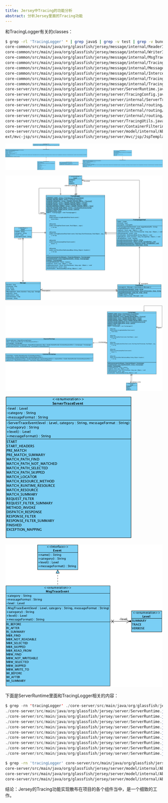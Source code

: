 ```yaml
---
title: Jersey中Tracing的功能分析
abstract: 分析Jersey里面的Tracing功能
---
```




和TracingLogger有关的classes：

```bash
$ grep -rl 'TracingLogger' * | grep java$ | grep -v test | grep -v bundles
core-common/src/main/java/org/glassfish/jersey/message/internal/ReaderInterceptorExecutor.java
core-common/src/main/java/org/glassfish/jersey/message/internal/WriterInterceptorExecutor.java
core-common/src/main/java/org/glassfish/jersey/message/internal/MsgTraceEvent.java
core-common/src/main/java/org/glassfish/jersey/message/internal/TracingAwarePropertiesDelegate.java
core-common/src/main/java/org/glassfish/jersey/message/internal/MessageBodyFactory.java
core-common/src/main/java/org/glassfish/jersey/message/internal/InterceptorExecutor.java
core-common/src/main/java/org/glassfish/jersey/message/internal/TracingInfo.java
core-common/src/main/java/org/glassfish/jersey/message/internal/TracingLogger.java
core-server/src/main/java/org/glassfish/jersey/server/ServerRuntime.java
core-server/src/main/java/org/glassfish/jersey/server/TracingConfig.java
core-server/src/main/java/org/glassfish/jersey/server/internal/ServerTraceEvent.java
core-server/src/main/java/org/glassfish/jersey/server/internal/routing/RoutingStage.java
core-server/src/main/java/org/glassfish/jersey/server/internal/routing/UriRoutingContext.java
core-server/src/main/java/org/glassfish/jersey/server/internal/routing/PathMatchingRouter.java
core-server/src/main/java/org/glassfish/jersey/server/TracingUtils.java
core-server/src/main/java/org/glassfish/jersey/server/ContainerFilteringStage.java
core-server/src/main/java/org/glassfish/jersey/server/model/internal/AbstractJavaResourceMethodDispatcher.java
ext/mvc-jsp/src/main/java/org/glassfish/jersey/server/mvc/jsp/JspTemplateProcessor.java
```

![](https://raw.githubusercontent.com/liweinan/blogpicbackup/master/data/org.glassfish.jersey.message.internal.345b57362a684855b1e650bc4852b5c9.png)

![](https://raw.githubusercontent.com/liweinan/blogpicbackup/master/data/org.glassfish.jersey.message.internal.d530ca6e3dde4f5eb2e52317d02b5615.png)

![](https://raw.githubusercontent.com/liweinan/blogpicbackup/master/data/org.glassfish.jersey.server.3cff739b46a14171ad06e519fe3f5bc7.png)

![](https://raw.githubusercontent.com/liweinan/blogpicbackup/master/data/org.glassfish.jersey.server.internal.35fe64cf69ba4b31ad4aad5a1ac6c142.png)

![](https://raw.githubusercontent.com/liweinan/blogpicbackup/master/data/org.glassfish.jersey.message.internal.d64b47e6cf3c4d508e51908fc2d48cab.png)

下面是ServerRuntime里面和TracingLogger相关的内容：

```java
$ grep -rn 'tracingLogger' ./core-server/src/main/java/org/glassfish/jersey/server/ServerRuntime.java
./core-server/src/main/java/org/glassfish/jersey/server/ServerRuntime.java:374:        private final TracingLogger tracingLogger;
./core-server/src/main/java/org/glassfish/jersey/server/ServerRuntime.java:380:            this.tracingLogger = TracingLogger.getInstance(processingContext.request());
./core-server/src/main/java/org/glassfish/jersey/server/ServerRuntime.java:546:                    final long timestamp = tracingLogger.timestamp(ServerTraceEvent.EXCEPTION_MAPPING);
./core-server/src/main/java/org/glassfish/jersey/server/ServerRuntime.java:554:                            if (tracingLogger.isLogEnabled(ServerTraceEvent.EXCEPTION_MAPPING)) {
./core-server/src/main/java/org/glassfish/jersey/server/ServerRuntime.java:555:                                tracingLogger.logDuration(ServerTraceEvent.EXCEPTION_MAPPING,
./core-server/src/main/java/org/glassfish/jersey/server/ServerRuntime.java:631:                tracingLogger.log(ServerTraceEvent.FINISHED, response.getStatusInfo());
./core-server/src/main/java/org/glassfish/jersey/server/ServerRuntime.java:632:                tracingLogger.flush(response.getHeaders());
./core-server/src/main/java/org/glassfish/jersey/server/ServerRuntime.java:678:                tracingLogger.log(ServerTraceEvent.FINISHED, response.getStatusInfo());
./core-server/src/main/java/org/glassfish/jersey/server/ServerRuntime.java:679:                tracingLogger.flush(response.getHeaders());
```

```bash
$ grep -rn 'tracingLogger' core-server/src/main/java/org/glassfish/jersey/server/model/internal/AbstractJavaResourceMethodDispatcher.java
core-server/src/main/java/org/glassfish/jersey/server/model/internal/AbstractJavaResourceMethodDispatcher.java:144:                    final TracingLogger tracingLogger = TracingLogger.getInstance(containerRequest);
core-server/src/main/java/org/glassfish/jersey/server/model/internal/AbstractJavaResourceMethodDispatcher.java:145:                    final long timestamp = tracingLogger.timestamp(ServerTraceEvent.METHOD_INVOKE);
core-server/src/main/java/org/glassfish/jersey/server/model/internal/AbstractJavaResourceMethodDispatcher.java:183:                        tracingLogger.logDuration(ServerTraceEvent.METHOD_INVOKE, timestamp, resource, method);
```

结论：Jersey的Tracing功能实现散布在项目的各个组件当中，是一个细致的工作。







